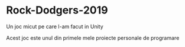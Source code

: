 # Rock-Dodgers-2019
Un joc micut pe care l-am facut in Unity

Acest joc este unul din primele mele proiecte personale de programare
